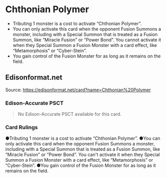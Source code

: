 # Chthonian Polymer

*   Tributing 1 monster is a cost to activate “Chthonian Polymer”.
*   You can only activate this card when the opponent Fusion Summons a monster, including with a Special Summon that is treated as a Fusion Summon, like “Miracle Fusion” or “Power Bond”. You cannot activate it when they Special Summon a Fusion Monster with a card effect, like “Metamorphosis” or “Cyber-Stein”.
*   You gain control of the Fusion Monster for as long as it remains on the field.

## Edisonformat.net

Source: https://edisonformat.net/card?name=Chthonian%20Polymer

### Edison-Accurate PSCT

> No Edison-Accurate PSCT available for this card.

### Card Rulings

●Tributing 1 monster is a cost to activate “Chthonian Polymer”.
●You can only activate this card when the opponent Fusion Summons a monster, including with a Special Summon that is treated as a Fusion Summon, like “Miracle Fusion” or “Power Bond”. You can't activate it when they Special Summon a Fusion Monster with a card effect, like “Metamorphosis” or “Cyber-Stein”.
●You gain control of the Fusion Monster for as long as it remains on the field.
            